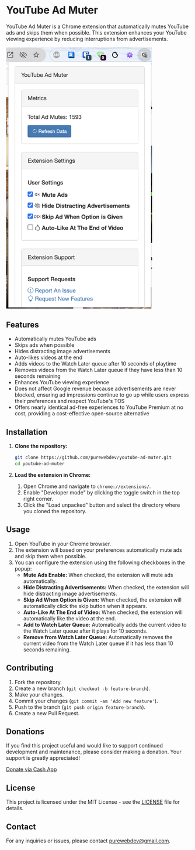 # YouTube Ad Muter

YouTube Ad Muter is a Chrome extension that automatically mutes YouTube ads and skips them when possible. This extension enhances your YouTube viewing experience by reducing interruptions from advertisements.

<img src="images/youtube-ad-mute.png" alt="YouTube Ad Mute Screenshot" width="400px">

## Features

- Automatically mutes YouTube ads
- Skips ads when possible
- Hides distracting image advertisements
- Auto-likes videos at the end
- Adds videos to the Watch Later queue after 10 seconds of playtime
- Removes videos from the Watch Later queue if they have less than 10 seconds remaining
- Enhances YouTube viewing experience
- Does not affect Google revenue because advertisements are never blocked, ensuring ad impressions continue to go up while users express their preferences and respect YouTube's TOS
- Offers nearly identical ad-free experiences to YouTube Premium at no cost, providing a cost-effective open-source alternative

## Installation

1. **Clone the repository:**
	```sh
	git clone https://github.com/purewebdev/youtube-ad-muter.git
	cd youtube-ad-muter
	```

2. **Load the extension in Chrome:**
	1. Open Chrome and navigate to `chrome://extensions/`.
	2. Enable "Developer mode" by clicking the toggle switch in the top right corner.
	3. Click the "Load unpacked" button and select the directory where you cloned the repository.

## Usage

1. Open YouTube in your Chrome browser.
2. The extension will based on your preferences automatically mute ads and skip them when possible.
3. You can configure the extension using the following checkboxes in the popup:
    - **Mute Ads Enable:** When checked, the extension will mute ads automatically.
    - **Hide Distracting Advertisements:** When checked, the extension will hide distracting image advertisements.
    - **Skip Ad When Option is Given:** When checked, the extension will automatically click the skip button when it appears.
    - **Auto-Like At The End of Video:** When checked, the extension will automatically like the video at the end.
    - **Add to Watch Later Queue:** Automatically adds the current video to the Watch Later queue after it plays for 10 seconds.
    - **Remove from Watch Later Queue:** Automatically removes the current video from the Watch Later queue if it has less than 10 seconds remaining.

## Contributing

1. Fork the repository.
2. Create a new branch (`git checkout -b feature-branch`).
3. Make your changes.
4. Commit your changes (`git commit -am 'Add new feature'`).
5. Push to the branch (`git push origin feature-branch`).
6. Create a new Pull Request.

## Donations

If you find this project useful and would like to support continued development and maintenance, please consider making a donation. Your support is greatly appreciated!

[Donate via Cash App](https://cash.app/$GenesisFont)

## License

This project is licensed under the MIT License - see the [LICENSE](LICENSE) file for details.

## Contact

For any inquiries or issues, please contact [purewebdev@gmail.com](mailto:purewebdev@gmail.com).
